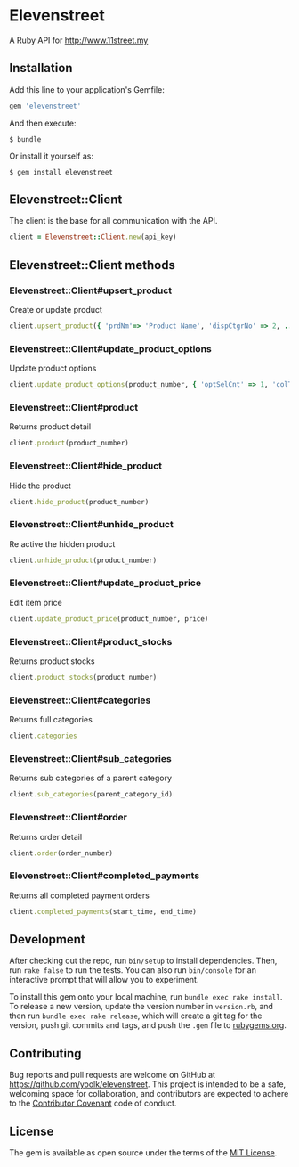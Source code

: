 # Elevenstreet

A Ruby API for http://www.11street.my

## Installation

Add this line to your application's Gemfile:

```ruby
gem 'elevenstreet'
```

And then execute:

    $ bundle

Or install it yourself as:

    $ gem install elevenstreet

## Elevenstreet::Client

The client is the base for all communication with the API.

```ruby
client = Elevenstreet::Client.new(api_key)
```

## Elevenstreet::Client methods

### Elevenstreet::Client#upsert_product
Create or update product
```ruby
client.upsert_product({ 'prdNm'=> 'Product Name', 'dispCtgrNo' => 2, ... })
```

### Elevenstreet::Client#update_product_options
Update product options

```ruby
client.update_product_options(product_number, { 'optSelCnt' => 1, 'colTitle' => 'Size', ... })
```

### Elevenstreet::Client#product
Returns product detail
```ruby
client.product(product_number)
```

### Elevenstreet::Client#hide_product
Hide the product
```ruby
client.hide_product(product_number)
```

### Elevenstreet::Client#unhide_product
Re active the hidden product
```ruby
client.unhide_product(product_number)
```

### Elevenstreet::Client#update_product_price
Edit item price

```ruby
client.update_product_price(product_number, price)
```

### Elevenstreet::Client#product_stocks
Returns product stocks
```ruby
client.product_stocks(product_number)
```

### Elevenstreet::Client#categories
Returns full categories
```ruby
client.categories
```

### Elevenstreet::Client#sub_categories
Returns sub categories of a parent category
```ruby
client.sub_categories(parent_category_id)
```

### Elevenstreet::Client#order
Returns order detail
```ruby
client.order(order_number)
```

### Elevenstreet::Client#completed_payments
Returns all completed payment orders
```ruby
client.completed_payments(start_time, end_time)
```

## Development

After checking out the repo, run `bin/setup` to install dependencies. Then, run `rake false` to run the tests. You can also run `bin/console` for an interactive prompt that will allow you to experiment.

To install this gem onto your local machine, run `bundle exec rake install`. To release a new version, update the version number in `version.rb`, and then run `bundle exec rake release`, which will create a git tag for the version, push git commits and tags, and push the `.gem` file to [rubygems.org](https://rubygems.org).

## Contributing

Bug reports and pull requests are welcome on GitHub at https://github.com/yoolk/elevenstreet. This project is intended to be a safe, welcoming space for collaboration, and contributors are expected to adhere to the [Contributor Covenant](contributor-covenant.org) code of conduct.


## License

The gem is available as open source under the terms of the [MIT License](http://opensource.org/licenses/MIT).
